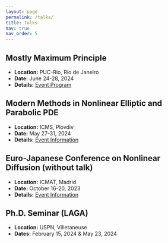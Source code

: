 ```yaml
---
layout: page
permalink: /talks/
title: Talks
nav: true
nav_order: 5
---
```



## Mostly Maximum Principle  
   - **Location:** PUC-Rio, Rio de Janeiro  
   - **Date:** June 24-28, 2024  
   - **Details:** [Event Program](https://eventos.cmm.uchile.cl/mmp2024/about-the-conference/)  

## Modern Methods in Nonlinear Elliptic and Parabolic PDE  
   - **Location:** ICMS, Plovdiv  
   - **Date:** May 27-31, 2024  
   - **Details:** [Event Information](https://sites.google.com/view/pdes-in-plovdiv/home?authuser=0)  


## Euro-Japanese Conference on Nonlinear Diffusion (without talk)
   - **Location:** ICMAT, Madrid  
   - **Date:** October 16-20, 2023  
   - **Details:** [Event Information](https://sites.google.com/view/2023-period-pdes-icmat-uam/events/euro-japanese-conference-on-nonlinear-diffusions)  


## Ph.D. Seminar (LAGA)  
   - **Location:** USPN, Villetaneuse  
   - **Dates:** February 15, 2024 & May 23, 2024  
